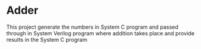 # Adder
This project generate the numbers in System C program and passed through in System Verilog program where addition takes place and provide results in the System C program
